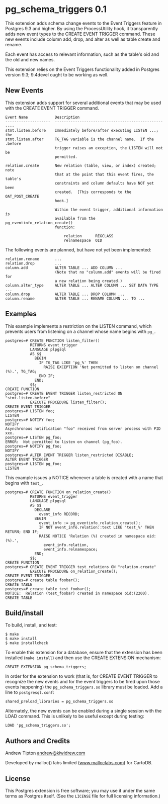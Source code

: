 pg\_schema\_triggers 0.1
========================
This extension adds schema change events to the Event Triggers feature in
Postgres 9.3 and higher.  By using the ProcessUtility hook, it transparently
adds new event types to the CREATE EVENT TRIGGER command.  These new events
include column add, drop, and alter as well as table create and rename.

Each event has access to relevant information, such as the table's oid and
the old and new names.

This extension relies on the Event Triggers functionality added in Postgres
version 9.3;  9.4devel ought to be working as well.


New Events
----------
This extension adds support for several additional events that may be used with
the CREATE EVENT TRIGGER command.

    Event Name            Description
    --------------------  ----------------------------------------------------
    stmt.listen.before    Immediately before/after executing LISTEN ...;  the
    stmt.listen.after     TG_TAG variable is the channel name.  If the .before
                          trigger raises an exception, the LISTEN will not be
                          permitted.

    relation.create       New relation (table, view, or index) created;  note
                          that at the point that this event fires, the table's
                          constraints and column defaults have NOT yet been
                          created.  [This corresponds to the OAT_POST_CREATE
                          hook.]

                          Within the event trigger, additional information is
                          available from the pg_eventinfo_relation_create()
                          function:

                              relation      REGCLASS
                              relnamespace  OID

The following events are planned, but have not yet been implemented:

    relation.rename       ...
    relation.drop         ...
    column.add            ALTER TABLE ... ADD COLUMN ...
                          (Note that no "column.add" events will be fired for
                          a new relation being created.)
    column.alter_type     ALTER TABLE ... ALTER COLUMN ... SET DATA TYPE ...
    column.drop           ALTER TABLE ... DROP COLUMN ...
    column.rename         ALTER TABLE ... RENAME COLUMN ... TO ...


Examples
--------
This example implements a restriction on the LISTEN command, which prevents
users from listening on a channel whose name begins with `pg_`.

    postgres=# CREATE FUNCTION listen_filter()
               RETURNS event_trigger
               LANGUAGE plpgsql
               AS $$
                 BEGIN
                   IF TG_TAG LIKE 'pg_%' THEN
                     RAISE EXCEPTION 'Not permitted to listen on channel (%).', TG_TAG;
                   END IF;
                 END;
               $$;
    CREATE FUNCTION
    postgres=# CREATE EVENT TRIGGER listen_restricted ON "stmt.listen.before"
               EXECUTE PROCEDURE listen_filter();
    CREATE EVENT TRIGGER
    postgres=# LISTEN foo;
    LISTEN
    postgres=# NOTIFY foo;
    NOTIFY
    Asynchronous notification "foo" received from server process with PID xxx.
    postgres=# LISTEN pg_foo;
    ERROR:  Not permitted to listen on channel (pg_foo).
    postgres=# NOTIFY pg_foo;
    NOTIFY
    postgres=# ALTER EVENT TRIGGER listen_restricted DISABLE;
    ALTER EVENT TRIGGER
    postgres=# LISTEN pg_foo;
    LISTEN

This example issues a NOTICE whenever a table is created with a name that
begins with `test_`.

    postgres=# CREATE FUNCTION on_relation_create()
               RETURNS event_trigger
               LANGUAGE plpgsql
               AS $$
                 DECLARE
                   event_info RECORD;
                 BEGIN
                   event_info := pg_eventinfo_relation_create();
                   IF NOT event_info.relation::text LIKE 'test_%' THEN RETURN; END IF;
                   RAISE NOTICE 'Relation (%) created in namespace oid:(%).',
                     event_info.relation,
                     event_info.relnamespace;
                 END;
               $$;
    CREATE FUNCTION
    postgres=# CREATE EVENT TRIGGER test_relations ON "relation.create"
               EXECUTE PROCEDURE on_relation_create();
    CREATE EVENT TRIGGER
    postgres=# create table foobar();
    CREATE TABLE
    postgres=# create table test_foobar();
    NOTICE:  Relation (test_foobar) created in namespace oid:(2200).
    CREATE TABLE


Build/install
-------------
To build, install, and test:

    $ make
    $ make install
    $ make installcheck

To enable this extension for a database, ensure that the extension has been
installed (`make install`) and then use the CREATE EXTENSION mechanism:

    CREATE EXTENSION pg_schema_triggers;

In order for the extension to work (that is, for CREATE EVENT TRIGGER to
recognize the new events and for the event triggers to be fired upon those
events happening) the `pg_schema_triggers.so` library must be loaded.  Add
a line to `postgresql.conf`:

    shared_preload_libraries = pg_schema_triggers.so

Alternately, the new events can be enabled during a single session with the
LOAD command.  This is unlikely to be useful except during testing:

    LOAD 'pg_schema_triggers.so';


Authors and Credits
-------------------
Andrew Tipton       andrew@kiwidrew.com

Developed by malloc() labs limited (www.malloclabs.com) for CartoDB.


License
-------
This Postgres extension is free software;  you may use it under the same terms
as Postgres itself.  (See the `LICENSE` file for full licensing information.)
